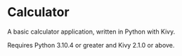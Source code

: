 # Calculator

A basic calculator application, written in Python with Kivy.

Requires Python 3.10.4 or greater and Kivy 2.1.0 or above.